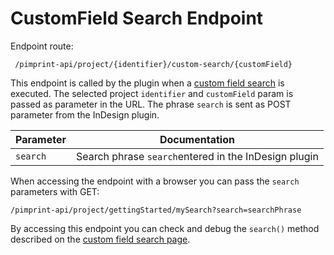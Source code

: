 # CustomField Search Endpoint
Endpoint route:
```
 /pimprint-api/project/{identifier}/custom-search/{customField}
```
This endpoint is called by the plugin when a [custom field search](../10_Rendering_Projects/01_CustomFields/03_CustomField_Search.md) is executed. The selected project `identifier` and `customField` param is passed as parameter in the URL. The phrase `search` is sent as POST parameter from the InDesign plugin. 

| Parameter | Documentation                                        |
|-----------|------------------------------------------------------|
| `search`  | Search phrase `search`entered in the InDesign plugin |

 
When accessing the endpoint with a browser you can pass the `search` parameters with GET: 
```
/pimprint-api/project/gettingStarted/mySearch?search=searchPhrase
```

By accessing this endpoint you can check and debug the `search()` method described on the [custom field search page](../10_Rendering_Projects/01_CustomFields/03_CustomField_Search.md).

